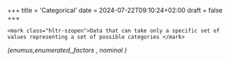 +++
title = 'Categorical'
date = 2024-07-22T09:10:24+02:00
draft = false
+++

    <mark class="hltr-szopen">Data that can take only a specific set of values representing a set of possible categories </mark>
*(enumus,enumerated,,factors , nominal )*

